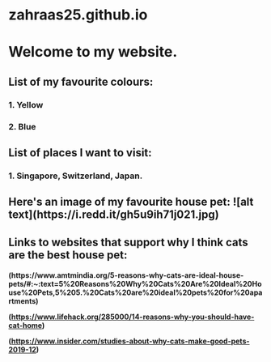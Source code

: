 # zahraas25.github.io
<h1> Welcome to my website.

 <h2> List of my favourite colours: </h2>
<h3> 1. Yellow </p>
<h3> 2. Blue </p>
<h2> List of places I want to visit: 
<h3>1. Singapore, Switzerland, Japan. 

<h2> Here's an image of my favourite house pet:
![alt text](https://i.redd.it/gh5u9ih71j021.jpg)
 
<h2> Links to websites that support why I think cats are the best house pet:
<h4> 
 (https://www.amtmindia.org/5-reasons-why-cats-are-ideal-house-pets/#:~:text=5%20Reasons%20Why%20Cats%20Are%20Ideal%20House%20Pets,5%205.%20Cats%20are%20ideal%20pets%20for%20apartments)

 (https://www.lifehack.org/285000/14-reasons-why-you-should-have-cat-home)

 (https://www.insider.com/studies-about-why-cats-make-good-pets-2019-12)
 
